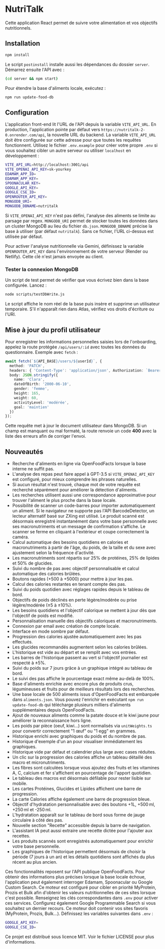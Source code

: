 
# NutriTalk

Cette application React permet de suivre votre alimentation et vos objectifs nutritionnels.

## Installation

```bash
npm install
```

Le script `postinstall` installe aussi les dépendances du dossier `server`. Démarrez ensuite l'API avec :

```bash
(cd server && npm start)
```

Pour étendre la base d'aliments locale, exécutez :

```bash
npm run update-food-db
```

## Configuration

L'application front-end lit l'URL de l'API depuis la variable `VITE_API_URL`.
En production, l'application pointe par défaut vers
`https://nutritalk-2-0.onrender.com/api`, la nouvelle URL du backend.
La variable `VITE_API_URL` doit être configurée sur cette adresse pour que toutes les requêtes fonctionnent.
Utilisez le fichier `.env.example`
pour créer votre propre `.env` si vous souhaitez cibler un autre serveur ou
utiliser `localhost` en développement :

```bash
VITE_API_URL=http://localhost:3001/api
VITE_OPENAI_API_KEY=sk-yourkey
EDAMAM_APP_ID=
EDAMAM_APP_KEY=
SPOONACULAR_KEY=
GOOGLE_API_KEY=
GOOGLE_CSE_ID=
OPENROUTER_API_KEY=
MONGODB_URI=
MONGODB_DBNAME=nutritalk
```
Si `VITE_OPENAI_API_KEY` n'est pas défini, l'analyse des aliments se limite au parsage par regex.
`MONGODB_URI` permet de stocker toutes les données dans un cluster MongoDB au lieu du fichier `db.json`.
`MONGODB_DBNAME` précise la base à utiliser (par défaut `nutritalk`).
Sans ce fichier, l'URL ci-dessus est utilisée par défaut.

Pour activer l'analyse nutritionnelle via Gemini, définissez la variable
`OPENROUTER_API_KEY` dans l'environnement de votre serveur (Render ou Netlify).
Cette clé n'est jamais envoyée au client.

### Tester la connexion MongoDB

Un script de test permet de vérifier que vous écrivez bien dans la base
configurée. Lancez :

```bash
node scripts/testDbWrite.js
```

Le script affiche le nom réel de la base puis insère et supprime un utilisateur
temporaire. S'il n'apparaît rien dans Atlas, vérifiez vos droits d'écriture ou
l'URI.

## Mise à jour du profil utilisateur

Pour enregistrer les informations personnelles saisies lors de l'onboarding,
appelez la route protégée `/api/users/:id` avec toutes les données du
questionnaire. Exemple avec `fetch` :

```ts
await fetch(`${API_BASE}/users/${userId}`, {
  method: 'PATCH',
  headers: { 'Content-Type': 'application/json', Authorization: `Bearer ${token}` },
  body: JSON.stringify({
    name: 'Clara',
    dateOfBirth: '2000-06-10',
    gender: 'femme',
    height: 165,
    weight: 60,
    activityLevel: 'modérée',
    goal: 'maintien'
  })
});
```

Cette requête met à jour le document utilisateur dans MongoDB. Si un champ est
manquant ou mal formaté, la route renvoie un code **400** avec la liste des
erreurs afin de corriger l'envoi.


## Nouveautés

- Recherche d'aliments en ligne via OpenFoodFacts lorsque la base interne ne suffit pas.
- L'analyse des repas peut faire appel à GPT-3.5 si `VITE_OPENAI_API_KEY` est configuré, pour mieux comprendre les phrases naturelles.
- Si aucun résultat n'est trouvé, chaque mot de votre requête est recherché séparément pour améliorer la détection d'aliments.
- Les recherches utilisent aussi une correspondance approximative pour trouver l'aliment le plus proche dans la base locale.
- Possibilité de scanner un code-barres pour importer automatiquement un aliment.
  Si le navigateur ne supporte pas l'API BarcodeDetector, un lecteur alternatif basé sur ZXing est utilisé.
  Le produit scanné est désormais enregistré instantanément dans votre base personnelle avec ses macronutriments et un message de confirmation s'affiche.
  Le scanner se ferme en cliquant à l'extérieur et coupe correctement la caméra.
- Calcul automatique des besoins quotidiens en calories et macronutriments à partir de l'âge, du poids, de la taille et du sexe avec ajustement selon la fréquence d'activité.
- Les macronutriments sont répartis sur 25% de protéines, 25% de lipides et 50% de glucides.
- Suivi du nombre de pas avec objectif personnalisable et calcul automatique des calories brûlées.
- Boutons rapides (+500 à +5000) pour mettre à jour les pas.
- Calcul des calories restantes en tenant compte des pas.
- Suivi du poids quotidien avec réglages rapides depuis le tableau de bord.
- Objectifs de poids déclinés en perte légère/modérée ou prise légère/modérée (±5 à ±10%).
- Les besoins quotidiens et l'objectif calorique se mettent à jour dès que l'objectif de poids est modifié.
- Personnalisation manuelle des objectifs caloriques et macronutriments.
- Connexion par email avec création de compte locale.
- Interface en mode sombre par défaut.
- Progression des calories ajustée automatiquement avec les pas effectués.
- Les glucides recommandés augmentent selon les calories brûlées.
- L'historique est vide au départ et se remplit avec vos entrées.
- Les barres de l'historique passent au vert si l'objectif journalier est respecté à ±5%.
- Suivi du poids sur 7 jours grâce à un graphique intégré au tableau de bord.
- Le suivi des pas affiche le pourcentage exact même au-delà de 100%.
- Base d'aliments enrichie avec encore plus de produits crus, légumineuses et fruits pour de meilleurs résultats lors des recherches.
- Une base locale de 500 aliments issus d'OpenFoodFacts est embarquée dans `aliments.json`.
  Vous pouvez l'enrichir en exécutant `npm run update-food-db` qui télécharge
  plusieurs milliers d'aliments supplémentaires depuis OpenFoodFacts.
- Ajout de nouveaux aliments comme la patate douce et le kiwi jaune pour améliorer la reconnaissance hors ligne.
- Les poids par pièce (oeuf, kiwi...) sont normalisés via `unitWeights.ts` pour convertir correctement "1 œuf" ou "1 egg" en grammes.
- Historique enrichi avec graphiques du poids et du nombre de pas.
- Historique d'exemple d'un an pour visualiser immédiatement les graphiques.
- Historique vide par défaut et calendrier plus large avec cases réduites.
- Un clic sur la progression des calories affiche un tableau détaillé des macro et micronutriments.
- Les fibres sont calculées lorsque vous ajoutez des fruits et les vitamines A, C, calcium et fer s'affichent en pourcentage de l'apport quotidien.
- Le tableau des macros est désormais défilable pour rester lisible sur mobile.
- Les cartes Protéines, Glucides et Lipides affichent une barre de progression.
- La carte Calories affiche également une barre de progression bleue.
- Objectif d'hydratation personnalisable avec des boutons +1L, +500 ml, +250 ml et -250 ml.
- L'hydratation apparaît sur le tableau de bord sous forme de jauge circulaire à côté des pas.
- Nouvelle section "Recette" accessible depuis la barre de navigation.
- L'assistant IA peut aussi extraire une recette dictée pour l'ajouter aux recettes.
- Les produits scannés sont enregistrés automatiquement pour enrichir votre base personnelle.
- Les graphiques de l'historique permettent désormais de choisir la période (7 jours à un an) et les détails quotidiens sont affichés du plus récent au plus ancien.

Ces fonctionnalités reposent sur l'API publique OpenFoodFacts.
Pour obtenir des informations plus précises lorsque la base locale échoue,
l'application peut également interroger Edamam, Spoonacular ou
Google Custom Search. Ce moteur est configuré pour cibler en priorité MyProtein,
Prozis et Bulk afin d'obtenir les valeurs nutritionnelles de ces sites lorsque
c'est possible.
Renseignez les clés correspondantes dans `.env` pour activer ces services.
Configurez également Google Programmable Search si vous souhaitez un dernier recours.
Ce moteur doit contenir vos sites favoris (MyProtein, Prozis, Bulk…).
Définissez les variables suivantes dans `.env` :

```bash
GOOGLE_API_KEY=
GOOGLE_CSE_ID=
```

Ce projet est distribué sous licence MIT. Voir le fichier LICENSE pour plus d'informations.
